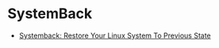 <!-- -
Title: SystemBack
Description: Notes and links on the SystemBack backup tool
First Published: 2014-07-12
- -->

SystemBack
==========

*   [Systemback: Restore Your Linux System To Previous State](http://www.unixmen.com/systemback-restore-linux-system-previous-state/)

